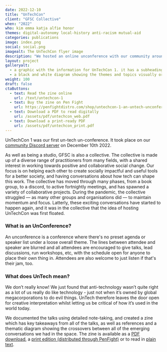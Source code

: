 ```yaml
---
date: 2022-12-10
title: "UnTechCon"
client: "GFSC Collective"
when: "2022"
who: kim emma katja alfie honor
themes: digital-autonomy local-history anti-racism mutual-aid 
categories: publications
image: index.png
social: social.png
imagealt: The UnTechCon flyer image
description: "We hosted an online unconference with our community around the theme of 'un-tech' and we learned a lot!"
layout: project
galleryalt:
  - a graphic with the information for UnTechCon 1. it has a subheading reading 'A one-day online unconference about creating community digital autonomy, challenging big tech, and creating a future worth living in'
  - a black and white diagram showing the themes and topics visually organised, showing overlapping areas between themes
weight: 100
draft: false
ctaButtons:
  - text: Read the zine online
    url: /text/untechcon-1
  - text: Buy the zine on Pen Fight
    url: https://penfightdistro.com/shop/untechcon-1-an-untech-unconference-documentation-zine/
  - text: Download a PDF to read digitally
    url: /assets/pdf/untechcon_web.pdf
  - text: Download a print-ready PDF
    url: /assets/pdf/untechcon_print.pdf
---
```


UnTechCon 1 was our first un-tech un-conference. It took place on our [community Discord server](https://discord.gfsc.studio) on December 10th 2022.

As well as being a studio, GFSC is also a collective. The collective is made up of a diverse range of practitioners from many fields, with a shared interest in working towards positive and collaborative social change. Our focus is on helping each other to create socially impactful and useful tools for a better society, and having conversations about how tech can shape this work. The collective has moved through many phases, from a book group, to a discord, to active fortnightly meetings, and has spawned a variety of collaborative projects. During the pandemic, the collective struggled — as many other groups and organisations did — to maintain momentum and focus. Latterly, these exciting conversations have started to happen again, and it was in the collective that the idea of hosting UnTechCon was first floated.

### What is an UnConference?

An unconference is a conference where there's no preset agenda or speaker list under a loose overall theme. The lines between attendee and speaker are blurred and all attendees are encouraged to give talks, lead discussions, run workshops, etc, with the schedule open for anyone to place their own thing in. Attendees are also welcome to just listen if that's their jam, too.

### What does UnTech mean?

We don’t really know! We just found that anti-technology wasn’t quite right as a lot of us really do like technology - just not when it’s owned by global megacorporations to do evil things. UnTech therefore leaves the door open for creative interpretation whilst letting us be critical of how it’s used in the world today.

We documented the talks using detailed note-taking, and created a zine which has key takeaways from all of the talks, as well as references and a thematic diagram showing the crossovers between all of the emerging conversations we had in the space. The zine is available as a [PDF download](/assets/pdf/untechcon_web.pdf), a [print edition (distributed through PenFight)](https://penfightdistro.com/shop/untechcon-1-an-untech-unconference-documentation-zine/) or to read in [plain text](/text/untechcon-1).